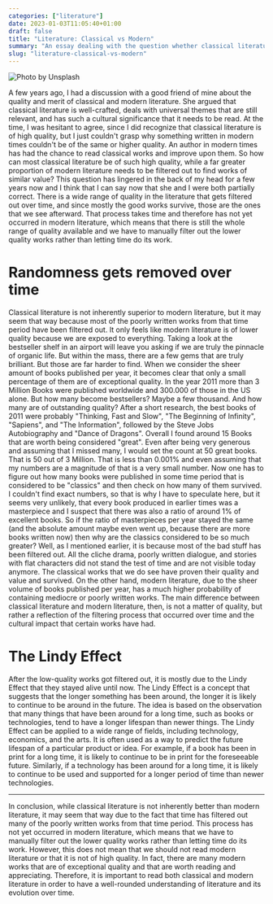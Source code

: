 ```yaml
---
categories: ["literature"]
date: 2023-01-03T11:05:40+01:00
draft: false
title: "Literature: Classical vs Modern"
summary: "An essay dealing with the question whether classical literature is inherently better than modern literature. I take the position that it is not, but we should still read more classical works than modern ones, mostly because time filters out low-quality works."
slug: "literature-classical-vs-modern"
---
```


![Photo by Unsplash](https://images.unsplash.com/photo-1521587760476-6c12a4b040da?crop=entropy&cs=tinysrgb&fit=max&fm=jpg&ixid=MnwzMDAzMzh8MHwxfHNlYXJjaHwzfHxsaXRlcmF0dXJlfGVufDB8fHx8MTY3MjczOTc2NQ&ixlib=rb-4.0.3&q=80&w=1080)

A few years ago, I had a discussion with a good friend of mine about the quality and merit of classical and modern literature. She argued that classical literature is well-crafted, deals with universal themes that are still relevant, and has such a cultural significance that it needs to be read.
At the time, I was hesitant to agree, since I did recognize that classical literature is of high quality, but I just couldn't grasp why something written in modern times couldn't be of the same or higher quality. An author in modern times has had the chance to read classical works and improve upon them. So how can most classical literature be of such high quality, while a far greater proportion of modern literature needs to be filtered out to find works of similar value?
This question has lingered in the back of my head for a few years now and I think that I can say now that she and I were both partially correct.
There is a wide range of quality in the literature that gets filtered out over time, and since mostly the good works survive, those are the ones that we see afterward. That process takes time and therefore has not yet occurred in modern literature, which means that there is still the whole range of quality available and we have to manually filter out the lower quality works rather than letting time do its work.

# Randomness gets removed over time

Classical literature is not inherently superior to modern literature, but it may seem that way because most of the poorly written works from that time period have been filtered out.
It only feels like modern literature is of lower quality because we are exposed to everything. Taking a look at the bestseller shelf in an airport will leave you asking if we are truly the pinnacle of organic life. But within the mass, there are a few gems that are truly brilliant. But those are far harder to find.
When we consider the sheer amount of books published per year, it becomes clear that only a small percentage of them are of exceptional quality. In the year 2011 more than 3 Million Books were published worldwide and 300.000 of those in the US alone. But how many become bestsellers? Maybe a few thousand.
And how many are of outstanding quality? After a short research, the best books of 2011 were probably "Thinking, Fast and Slow", "The Beginning of Infinity", "Sapiens", and "The Information", followed by the Steve Jobs Autobiography and "Dance of Dragons". Overall I found around 15 Books that are worth being considered "great". Even after being very generous and assuming that I missed many, I would set the count at 50 great books. That is 50 out of 3 Million. That is less than 0.001% and even assuming that my numbers are a magnitude of that is a very small number.
Now one has to figure out how many books were published in some time period that is considered to be "classics" and then check on how many of them survived. I couldn't find exact numbers, so that is why I have to speculate here, but it seems very unlikely, that every book produced in earlier times was a masterpiece and I suspect that there was also a ratio of around 1% of excellent books.
So if the ratio of masterpieces per year stayed the same (and the absolute amount maybe even went up, because there are more books written now) then why are the classics considered to be so much greater?
Well, as I mentioned earlier, it is because most of the bad stuff has been filtered out. All the cliche drama, poorly written dialogue, and stories with flat characters did not stand the test of time and are not visible today anymore. The classical works that we do see have proven their quality and value and survived.
On the other hand, modern literature, due to the sheer volume of books published per year, has a much higher probability of containing mediocre or poorly written works.
The main difference between classical literature and modern literature, then, is not a matter of quality, but rather a reflection of the filtering process that occurred over time and the cultural impact that certain works have had.

# The Lindy Effect

After the low-quality works got filtered out, it is mostly due to the Lindy Effect that they stayed alive until now.
The Lindy Effect is a concept that suggests that the longer something has been around, the longer it is likely to continue to be around in the future. The idea is based on the observation that many things that have been around for a long time, such as books or technologies, tend to have a longer lifespan than newer things.
The Lindy Effect can be applied to a wide range of fields, including technology, economics, and the arts. It is often used as a way to predict the future lifespan of a particular product or idea. For example, if a book has been in print for a long time, it is likely to continue to be in print for the foreseeable future. Similarly, if a technology has been around for a long time, it is likely to continue to be used and supported for a longer period of time than newer technologies.

---

In conclusion, while classical literature is not inherently better than modern literature, it may seem that way due to the fact that time has filtered out many of the poorly written works from that time period. This process has not yet occurred in modern literature, which means that we have to manually filter out the lower quality works rather than letting time do its work. However, this does not mean that we should not read modern literature or that it is not of high quality. In fact, there are many modern works that are of exceptional quality and that are worth reading and appreciating. Therefore, it is important to read both classical and modern literature in order to have a well-rounded understanding of literature and its evolution over time.
